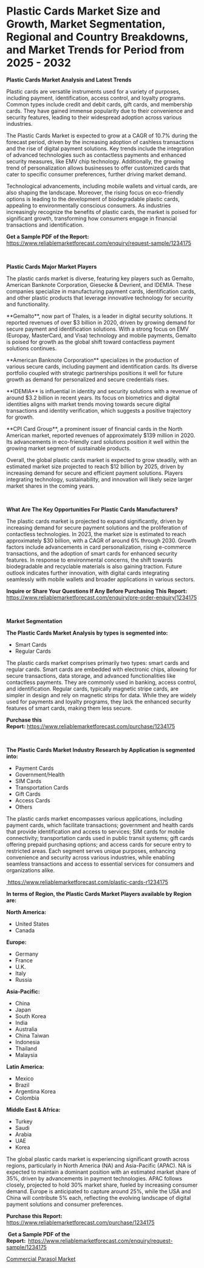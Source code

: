<p><h1>Plastic Cards Market Size and Growth, Market Segmentation, Regional and Country Breakdowns, and Market Trends for Period from 2025 -  2032</h1></p><p><strong>Plastic Cards Market Analysis and Latest Trends</strong></p>
<p><p>Plastic cards are versatile instruments used for a variety of purposes, including payment, identification, access control, and loyalty programs. Common types include credit and debit cards, gift cards, and membership cards. They have gained immense popularity due to their convenience and security features, leading to their widespread adoption across various industries.</p><p>The Plastic Cards Market is expected to grow at a CAGR of 10.7% during the forecast period, driven by the increasing adoption of cashless transactions and the rise of digital payment solutions. Key trends include the integration of advanced technologies such as contactless payments and enhanced security measures, like EMV chip technology. Additionally, the growing trend of personalization allows businesses to offer customized cards that cater to specific consumer preferences, further driving market demand.</p><p>Technological advancements, including mobile wallets and virtual cards, are also shaping the landscape. Moreover, the rising focus on eco-friendly options is leading to the development of biodegradable plastic cards, appealing to environmentally conscious consumers. As industries increasingly recognize the benefits of plastic cards, the market is poised for significant growth, transforming how consumers engage in financial transactions and identification.</p></p>
<p><strong>Get a Sample PDF of the Report:&nbsp;</strong> <a href="https://www.reliablemarketforecast.com/enquiry/request-sample/1234175?utm_campaign=2245&utm_medium=2&utm_source=Github&utm_content=ia&utm_term=08022025&utm_id=plastic-cards">https://www.reliablemarketforecast.com/enquiry/request-sample/1234175</a></p>
<p>&nbsp;</p>
<p><strong>Plastic Cards Major Market Players</strong></p>
<p><p>The plastic cards market is diverse, featuring key players such as Gemalto, American Banknote Corporation, Giesecke & Devrient, and IDEMIA. These companies specialize in manufacturing payment cards, identification cards, and other plastic products that leverage innovative technology for security and functionality.</p><p>**Gemalto**, now part of Thales, is a leader in digital security solutions. It reported revenues of over $3 billion in 2020, driven by growing demand for secure payment and identification solutions. With a strong focus on EMV (Europay, MasterCard, and Visa) technology and mobile payments, Gemalto is poised for growth as the global shift toward contactless payment solutions continues.</p><p>**American Banknote Corporation** specializes in the production of various secure cards, including payment and identification cards. Its diverse portfolio coupled with strategic partnerships positions it well for future growth as demand for personalized and secure credentials rises.</p><p>**IDEMIA** is influential in identity and security solutions with a revenue of around $3.2 billion in recent years. Its focus on biometrics and digital identities aligns with market trends moving towards secure digital transactions and identity verification, which suggests a positive trajectory for growth.</p><p>**CPI Card Group**, a prominent issuer of financial cards in the North American market, reported revenues of approximately $139 million in 2020. Its advancements in eco-friendly card solutions position it well within the growing market segment of sustainable products.</p><p>Overall, the global plastic cards market is expected to grow steadily, with an estimated market size projected to reach $12 billion by 2025, driven by increasing demand for secure and efficient payment solutions. Players integrating technology, sustainability, and innovation will likely seize larger market shares in the coming years.</p></p>
<p>&nbsp;</p>
<p><strong>What Are The Key Opportunities For Plastic Cards Manufacturers?</strong></p>
<p><p>The plastic cards market is projected to expand significantly, driven by increasing demand for secure payment solutions and the proliferation of contactless technologies. In 2023, the market size is estimated to reach approximately $30 billion, with a CAGR of around 6% through 2030. Growth factors include advancements in card personalization, rising e-commerce transactions, and the adoption of smart cards for enhanced security features. In response to environmental concerns, the shift towards biodegradable and recyclable materials is also gaining traction. Future outlook indicates further innovation, with digital cards integrating seamlessly with mobile wallets and broader applications in various sectors.</p></p>
<p><strong>Inquire or Share Your Questions If Any Before Purchasing This Report:</strong> <a href="https://www.reliablemarketforecast.com/enquiry/pre-order-enquiry/1234175?utm_campaign=2245&utm_medium=2&utm_source=Github&utm_content=ia&utm_term=08022025&utm_id=plastic-cards">https://www.reliablemarketforecast.com/enquiry/pre-order-enquiry/1234175</a></p>
<p>&nbsp;</p>
<p><strong>Market Segmentation</strong></p>
<p><strong>The Plastic Cards Market Analysis by types is segmented into:</strong></p>
<p><ul><li>Smart Cards</li><li>Regular Cards</li></ul></p>
<p><p>The plastic cards market comprises primarily two types: smart cards and regular cards. Smart cards are embedded with electronic chips, allowing for secure transactions, data storage, and advanced functionalities like contactless payments. They are commonly used in banking, access control, and identification. Regular cards, typically magnetic stripe cards, are simpler in design and rely on magnetic strips for data. While they are widely used for payments and loyalty programs, they lack the enhanced security features of smart cards, making them less secure.</p></p>
<p><strong>Purchase this Report:&nbsp;</strong><a href="https://www.reliablemarketforecast.com/purchase/1234175?utm_campaign=2245&utm_medium=2&utm_source=Github&utm_content=ia&utm_term=08022025&utm_id=plastic-cards">https://www.reliablemarketforecast.com/purchase/1234175</a></p>
<p>&nbsp;</p>
<p><strong>The Plastic Cards Market Industry Research by Application is segmented into:</strong></p>
<p><ul><li>Payment Cards</li><li>Government/Health</li><li>SIM Cards</li><li>Transportation Cards</li><li>Gift Cards</li><li>Access Cards</li><li>Others</li></ul></p>
<p><p>The plastic cards market encompasses various applications, including payment cards, which facilitate transactions; government and health cards that provide identification and access to services; SIM cards for mobile connectivity; transportation cards used in public transit systems; gift cards offering prepaid purchasing options; and access cards for secure entry to restricted areas. Each segment serves unique purposes, enhancing convenience and security across various industries, while enabling seamless transactions and access to essential services for consumers and organizations alike.</p></p>
<p><a href="https://www.reliablemarketforecast.com/plastic-cards-r1234175?utm_campaign=2245&utm_medium=2&utm_source=Github&utm_content=ia&utm_term=08022025&utm_id=plastic-cards">&nbsp;https://www.reliablemarketforecast.com/plastic-cards-r1234175</a></p>
<p><strong>In terms of Region, the Plastic Cards Market Players available by Region are:</strong></p>
<p>
    <p> <strong> North America: </strong>
        <ul>
            <li>United States</li>
            <li>Canada</li>
        </ul>
        </p> 
    <p> <strong> Europe: </strong>
        <ul>
            <li>Germany</li>
            <li>France</li>
            <li>U.K.</li>
            <li>Italy</li>
            <li>Russia</li>
        </ul>
        </p> 
    <p> <strong> Asia-Pacific: </strong>
        <ul>
            <li>China</li>
            <li>Japan</li>
            <li>South Korea</li>
            <li>India</li>
            <li>Australia</li>
            <li>China Taiwan</li>
            <li>Indonesia</li>
            <li>Thailand</li>
            <li>Malaysia</li>
        </ul>
        </p> 
    <p> <strong> Latin America: </strong>
        <ul>
            <li>Mexico</li>
            <li>Brazil</li>
            <li>Argentina Korea</li>
            <li>Colombia</li>
        </ul>
        </p> 
    <p> <strong> Middle East & Africa: </strong>
        <ul>
            <li>Turkey</li>
            <li>Saudi</li>
            <li>Arabia</li>
            <li>UAE</li>
            <li>Korea</li>
        </ul>
    </p>
    </p>
<p><p>The global plastic cards market is experiencing significant growth across regions, particularly in North America (NA) and Asia-Pacific (APAC). NA is expected to maintain a dominant position with an estimated market share of 35%, driven by advancements in payment technologies. APAC follows closely, projected to hold 30% market share, fueled by increasing consumer demand. Europe is anticipated to capture around 25%, while the USA and China will contribute 5% each, reflecting the evolving landscape of digital payment solutions and consumer preferences.</p></p>
<p><strong>Purchase this Report: </strong><a href="https://www.reliablemarketforecast.com/purchase/1234175?utm_campaign=2245&utm_medium=2&utm_source=Github&utm_content=ia&utm_term=08022025&utm_id=plastic-cards">https://www.reliablemarketforecast.com/purchase/1234175</a></p>
<p>&nbsp;<strong>Get a Sample PDF of the Report:&nbsp;&nbsp;</strong><a href="https://www.reliablemarketforecast.com/enquiry/request-sample/1234175?utm_campaign=2245&utm_medium=2&utm_source=Github&utm_content=ia&utm_term=08022025&utm_id=plastic-cards">https://www.reliablemarketforecast.com/enquiry/request-sample/1234175</a></p>
<p><strong></strong></p>
<p><p><a href="https://github.com/rileymgdorcas/Market-Research-Report-List-1/blob/main/commercial-parasol-market.md?utm_campaign=2245&utm_medium=2&utm_source=Github&utm_content=ia&utm_term=08022025&utm_id=plastic-cards">Commercial Parasol Market</a></p></p>